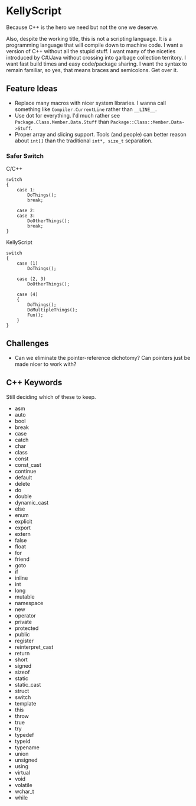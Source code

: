 # KellyScript

Because C++ is the hero we need but not the one we deserve.

Also, despite the working title, this is not a scripting language. It is a programming language that will compile down to machine code. I want a version of C++ without all the stupid stuff. I want many of the niceties introduced by C#/Java without crossing into garbage collection territory. I want fast build times and easy code/package sharing. I want the syntax to remain familiar, so yes, that means braces and semicolons. Get over it.

## Feature Ideas

* Replace many macros with nicer system libraries. I wanna call something like `Compiler.CurrentLine` rather than `__LINE__`.
* Use dot for everything. I'd much rather see `Package.Class.Member.Data.Stuff` than `Package::Class::Member.Data->Stuff`.
* Proper array and slicing support. Tools (and people) can better reason about `int[]` than the traditional `int*, size_t` separation.

### Safer Switch

C/C++

    switch
    {
        case 1:
            DoThings();
            break;
        
        case 2:
        case 3:
            DoOtherThings();
            break;
    }

KellyScript

    switch
    {
        case (1)
            DoThings();
        
        case (2, 3)
            DoOtherThings();
        
        case (4)
        {
            DoThings();
            DoMultipleThings();
            Fun();
        }
    }

## Challenges

* Can we eliminate the pointer-reference dichotomy? Can pointers just be made nicer to work with?

## C++ Keywords

Still deciding which of these to keep.

* asm
* auto
* bool
* break
* case
* catch
* char
* class
* const
* const_cast
* continue
* default
* delete
* do
* double
* dynamic_cast
* else
* enum
* explicit
* export
* extern
* false
* float
* for
* friend
* goto
* if
* inline
* int
* long
* mutable
* namespace
* new
* operator
* private
* protected
* public
* register
* reinterpret_cast
* return
* short
* signed
* sizeof
* static
* static_cast
* struct
* switch
* template
* this
* throw
* true
* try
* typedef
* typeid
* typename
* union
* unsigned
* using
* virtual
* void
* volatile
* wchar_t
* while
